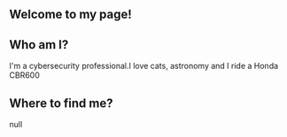 Welcome to my page!
--------------------------------------------
Who am I?
--------------------------------------------
I'm a cybersecurity professional.I love cats, astronomy and I ride a Honda CBR600

Where to find me?
--------------------------------------------
null
